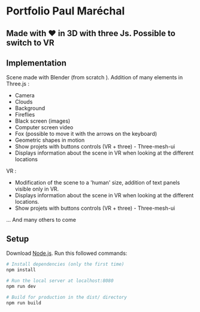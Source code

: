 # Portfolio Paul Maréchal 
## Made with ❤️ in 3D with three Js. Possible to switch to VR 

## Implementation

Scene made with Blender (from scratch ). 
Addition of many elements in Three.js : 
- Camera 
- Clouds
- Background
- Fireflies
- Black screen (images)
- Computer screen video
- Fox (possible to move it with the arrows on the keyboard)
- Geometric shapes in motion
- Show projets with buttons controls (VR + three) - Three-mesh-ui
- Displays information about the scene in VR when looking at the different locations

VR : 
- Modification of the scene to a 'human' size, addition of text panels visible only in VR. 
- Displays information about the scene in VR when looking at the different locations.
- Show projets with buttons controls (VR + three) - Three-mesh-ui


... And many others to come 

## Setup
Download [Node.js](https://nodejs.org/en/download/).
Run this followed commands:

``` bash
# Install dependencies (only the first time)
npm install

# Run the local server at localhost:8080
npm run dev

# Build for production in the dist/ directory
npm run build
```
